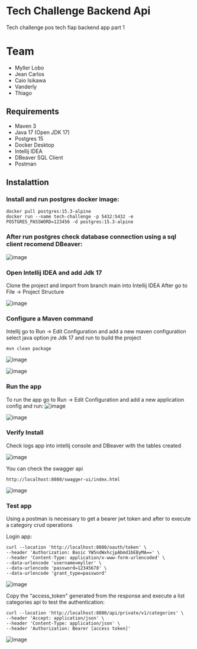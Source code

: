 # Tech Challenge Backend Api
Tech challenge pos tech fiap backend app part 1

# Team
- Myller Lobo
- Jean Carlos
- Caio Isikawa
- Vanderly
- Thiago

## Requirements
- Maven 3
- Java 17 (Open JDK 17)
- Postgres 15
- Docker Desktop
- Intellij IDEA
- DBeaver SQL Client
- Postman

  
## Instalattion

### Install and run postgres docker image:
```
docker pull postgres:15.3-alpine
docker run --name tech-challenge -p 5432:5432 -e POSTGRES_PASSWORD=123456 -d postgres:15.3-alpine

```

### After run postgres check database connection using a sql client recomend DBeaver:

![image](https://github.com/user-attachments/assets/d8e9f080-da41-424a-b865-1ad8c558946d)

### Open Intellij IDEA and add Jdk 17
Clone the project and import from branch main into Intellij IDEA
After go to File -> Project Structure

![image](https://github.com/user-attachments/assets/01d7aebb-4a17-42d2-ba97-85328cd7ea4d)

### Configure a Maven command
Intellij go to Run -> Edit Configuration and add a new maven configuration select java option jre Jdk 17 and run to build the project

```
mvn clean package

```

![image](https://github.com/user-attachments/assets/d3509542-039e-40a8-b991-abfbd490d9fd)


![image](https://github.com/user-attachments/assets/aeebcb45-c371-40a3-ba9e-293e092df939)

### Run the app
To run the app go to Run -> Edit Configuration and add a new application config and run:
![image](https://github.com/user-attachments/assets/f7146723-222d-47fb-b2e7-bd1a25ee32db)

![image](https://github.com/user-attachments/assets/21757490-e659-43ad-9ddc-d2bcd33a3560)

### Verify Install
Check logs app into intellij console and DBeaver with the tables created

![image](https://github.com/user-attachments/assets/b2bcd347-9f95-4432-ace8-83be704b800d)

You can check the swagger api

```
http://localhost:8080/swagger-ui/index.html
```
![image](https://github.com/user-attachments/assets/f299e869-6080-431a-9c3f-2ab187117005)



### Test app
Using a postman is necessary to get a bearer jwt token and after to execute a  category crud operations

Login app:

  ```
  curl --location 'http://localhost:8080/oauth/token' \
--header 'Authorization: Basic YW5ndWxhcjpAbmd1bEByMA==' \
--header 'Content-Type: application/x-www-form-urlencoded' \
--data-urlencode 'username=myller' \
--data-urlencode 'password=12345678' \
--data-urlencode 'grant_type=password'

  ```

![image](https://github.com/user-attachments/assets/5a6574a1-ad07-4629-bc3b-ec4c6c1e3d7d)


Copy the "access_token" generated from the response and execute a list categories api to test the authentication:

```
curl --location 'http://localhost:8080/api/private/v1/categories' \
--header 'Accept: application/json' \
--header 'Content-Type: application/json' \
--header 'Authorization: Bearer [access token]'

```

![image](https://github.com/user-attachments/assets/f766c3d8-c447-4166-bd12-5da86cae812f)












